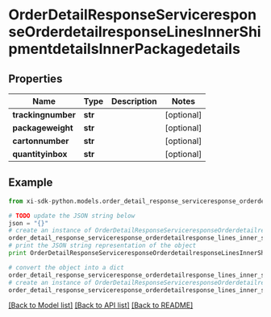 # OrderDetailResponseServiceresponseOrderdetailresponseLinesInnerShipmentdetailsInnerPackagedetails


## Properties

Name | Type | Description | Notes
------------ | ------------- | ------------- | -------------
**trackingnumber** | **str** |  | [optional] 
**packageweight** | **str** |  | [optional] 
**cartonnumber** | **str** |  | [optional] 
**quantityinbox** | **str** |  | [optional] 

## Example

```python
from xi-sdk-python.models.order_detail_response_serviceresponse_orderdetailresponse_lines_inner_shipmentdetails_inner_packagedetails import OrderDetailResponseServiceresponseOrderdetailresponseLinesInnerShipmentdetailsInnerPackagedetails

# TODO update the JSON string below
json = "{}"
# create an instance of OrderDetailResponseServiceresponseOrderdetailresponseLinesInnerShipmentdetailsInnerPackagedetails from a JSON string
order_detail_response_serviceresponse_orderdetailresponse_lines_inner_shipmentdetails_inner_packagedetails_instance = OrderDetailResponseServiceresponseOrderdetailresponseLinesInnerShipmentdetailsInnerPackagedetails.from_json(json)
# print the JSON string representation of the object
print OrderDetailResponseServiceresponseOrderdetailresponseLinesInnerShipmentdetailsInnerPackagedetails.to_json()

# convert the object into a dict
order_detail_response_serviceresponse_orderdetailresponse_lines_inner_shipmentdetails_inner_packagedetails_dict = order_detail_response_serviceresponse_orderdetailresponse_lines_inner_shipmentdetails_inner_packagedetails_instance.to_dict()
# create an instance of OrderDetailResponseServiceresponseOrderdetailresponseLinesInnerShipmentdetailsInnerPackagedetails from a dict
order_detail_response_serviceresponse_orderdetailresponse_lines_inner_shipmentdetails_inner_packagedetails_form_dict = order_detail_response_serviceresponse_orderdetailresponse_lines_inner_shipmentdetails_inner_packagedetails.from_dict(order_detail_response_serviceresponse_orderdetailresponse_lines_inner_shipmentdetails_inner_packagedetails_dict)
```
[[Back to Model list]](../README.md#documentation-for-models) [[Back to API list]](../README.md#documentation-for-api-endpoints) [[Back to README]](../README.md)


